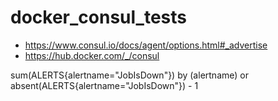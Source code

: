 # docker_consul_tests


* <https://www.consul.io/docs/agent/options.html#_advertise>
* <https://hub.docker.com/_/consul>




sum(ALERTS{alertname="JobIsDown"}) by (alertname) or absent(ALERTS{alertname="JobIsDown"}) - 1

